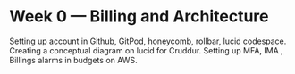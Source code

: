 # Week 0 — Billing and Architecture

Setting up account in Github, GitPod, honeycomb, rollbar, lucid codespace. 
Creating a conceptual diagram on lucid for Cruddur. 
Setting up MFA, IMA , Billings alarms in budgets on AWS. 
